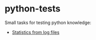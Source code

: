 # python-tests

Small tasks for testing python knowledge:

- [Statistics from log files](./statistics-from-logs/README.md)
